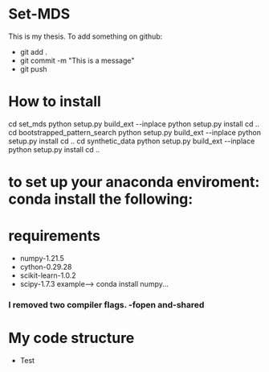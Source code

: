 # Set-MDS

This is my thesis.
To add something on github:
- git add .
- git commit -m "This is a message"
- git push


# How to install
cd set_mds
python setup.py build_ext --inplace
python setup.py install
cd ..
cd bootstrapped_pattern_search
python setup.py build_ext --inplace
python setup.py install
cd ..
cd synthetic_data
python setup.py build_ext --inplace
python setup.py install
cd ..



# to set up your anaconda enviroment: conda install the following: 
# requirements 
- numpy-1.21.5
- cython-0.29.28
- scikit-learn-1.0.2 
- scipy-1.7.3
example--> conda install numpy...

### I removed two compiler flags. -fopen and-shared

# My code structure
- Test

